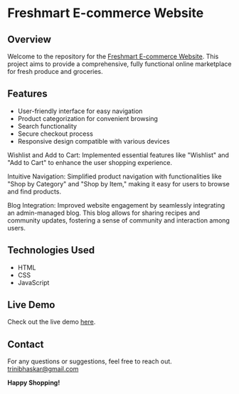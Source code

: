 # Freshmart E-commerce Website

## Overview

Welcome to the repository for the [Freshmart E-commerce Website](https://bhaskarsuguna.github.io/Freshmart/). This project aims to provide a comprehensive, fully functional online marketplace for fresh produce and groceries.

## Features

- User-friendly interface for easy navigation
- Product categorization for convenient browsing
- Search functionality
- Secure checkout process
- Responsive design compatible with various devices

Wishlist and Add to Cart: Implemented essential features like "Wishlist" and "Add to Cart" to enhance the user shopping experience.

Intuitive Navigation: Simplified product navigation with functionalities like "Shop by Category" and "Shop by Item," making it easy for users to browse and find products.

Blog Integration: Improved website engagement by seamlessly integrating an admin-managed blog. This blog allows for sharing recipes and community updates, fostering a sense of community and interaction among users.

## Technologies Used

- HTML
- CSS
- JavaScript

## Live Demo

Check out the live demo [here](https://bhaskarsuguna.github.io/Freshmart/).


## Contact

For any questions or suggestions, feel free to reach out.
trinibhaskar@gmail.com

**Happy Shopping!**
